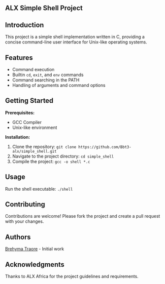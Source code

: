 ## ALX Simple Shell Project

## Introduction
This project is a simple shell implementation written in C, providing a concise command-line user interface for Unix-like operating systems.

## Features
- Command execution
- Builtin `cd`, `exit`, and `env` commands
- Command searching in the PATH
- Handling of arguments and command options

## Getting Started
**Prerequisites:**
- GCC Compiler
- Unix-like environment

**Installation:**
1. Clone the repository: `git clone https://github.com/Bbt3-alx/simple_shell.git`
2. Navigate to the project directory: `cd simple_shell`
3. Compile the project: `gcc -o shell *.c`

## Usage
Run the shell executable: `./shell`

## Contributing
Contributions are welcome! Please fork the project and create a pull request with your changes.

## Authors
[Brehyma Traore](https://github.com/Bbt3-alx) - Initial work

## Acknowledgments
Thanks to ALX Africa for the project guidelines and requirements.

